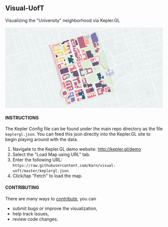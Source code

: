 ## Visual-UofT
Visualizing the "University" neighborhood via Kepler.GL


![Screenshot of the visualization from Kepler.GL](assets/image.png)


#### INSTRUCTIONS

The Kepler Config file can be found under the main repo directory as the file `keplergl.json`. You can feed this json directly into the Kepler.GL site to begin playing around with the data.

1. Navigate to the Kepler.GL demo website: http://kepler.gl/demo
2. Select the "Load Map using URL" tab.
3. Enter the following URL: `https://raw.githubusercontent.com/Karn/visual-uoft/master/keplergl.json`
4. Click/tap "Fetch" to load the map.

#### CONTRIBUTING
There are many ways to [contribute](./.github/CONTRIBUTING.md), you can
- submit bugs or improve the visualization,
- help track issues,
- review code changes.